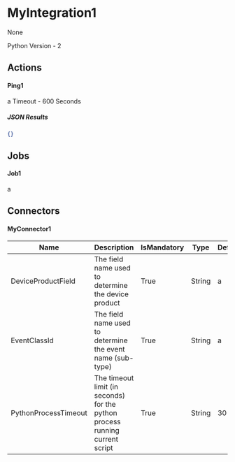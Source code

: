 
# MyIntegration1

None

Python Version - 2



## Actions
#### Ping1
a
Timeout - 600 Seconds



##### JSON Results
```json
{}
```






## Jobs

#### Job1
a



## Connectors
#### MyConnector1


|Name|Description|IsMandatory|Type|DefaultValue|
|----|-----------|-----------|----|------------|
|DeviceProductField|The field name used to determine the device product|True|String|a|
|EventClassId|The field name used to determine the event name (sub-type)|True|String|a|
|PythonProcessTimeout|The timeout limit (in seconds) for the python process running current script|True|String|30|




